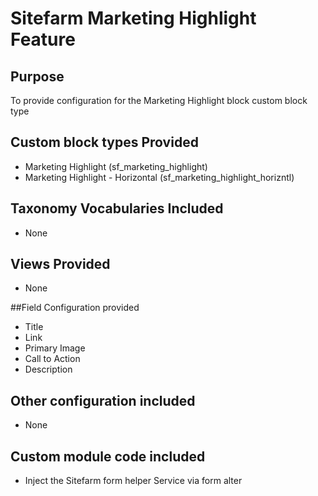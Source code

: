 # Sitefarm Marketing Highlight Feature

## Purpose
To provide configuration for the Marketing Highlight block custom block type

## Custom block types Provided
* Marketing Highlight (sf_marketing_highlight)
* Marketing Highlight - Horizontal (sf_marketing_highlight_horizntl)

## Taxonomy Vocabularies Included
* None

## Views Provided
* None

##Field Configuration provided
* Title
* Link
* Primary Image
* Call to Action
* Description

## Other configuration included
* None

## Custom module code included
* Inject the Sitefarm form helper Service via form alter